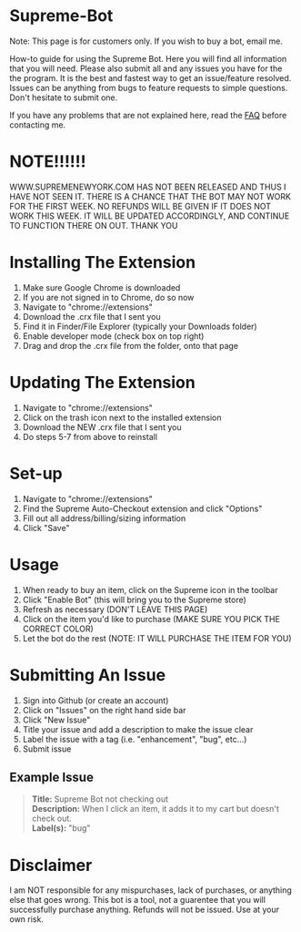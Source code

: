 Supreme-Bot
===========

Note: This page is for customers only. If you wish to buy a bot, email me.

How-to guide for using the Supreme Bot. Here you will find all information that you will need. Please also submit all and any issues you have for the the program. It is the best and fastest way to get an issue/feature resolved. Issues can be anything from bugs to feature requests to simple questions. Don't hesitate to submit one. 

If you have any problems that are not explained here, read the [FAQ](FAQ.md) before contacting me. 

NOTE!!!!!!
==========

WWW.SUPREMENEWYORK.COM HAS NOT BEEN RELEASED AND THUS I HAVE NOT SEEN IT. THERE IS A CHANCE THAT THE BOT MAY NOT WORK FOR THE FIRST WEEK. NO REFUNDS WILL BE GIVEN IF IT DOES NOT WORK THIS WEEK. IT WILL BE UPDATED ACCORDINGLY, AND CONTINUE TO FUNCTION THERE ON OUT. THANK YOU

Installing The Extension
========================

1. Make sure Google Chrome is downloaded
2. If you are not signed in to Chrome, do so now
3. Navigate to "chrome://extensions"
4. Download the .crx file that I sent you
5. Find it in Finder/File Explorer (typically your Downloads folder)
6. Enable developer mode (check box on top right)
7. Drag and drop the .crx file from the folder, onto that page

Updating The Extension
========================

1. Navigate to "chrome://extensions"
2. Click on the trash icon next to the installed extension
3. Download the NEW .crx file that I sent you
4. Do steps 5-7 from above to reinstall

Set-up
======

1. Navigate to "chrome://extensions"
2. Find the Supreme Auto-Checkout extension and click "Options"
3. Fill out all address/billing/sizing information
4. Click "Save"

Usage
=====

1. When ready to buy an item, click on the Supreme icon in the toolbar
2. Click "Enable Bot" (this will bring you to the Supreme store)
3. Refresh as necessary (DON'T LEAVE THIS PAGE)
4. Click on the item you'd like to purchase (MAKE SURE YOU PICK THE CORRECT COLOR)
5. Let the bot do the rest (NOTE: IT WILL PURCHASE THE ITEM FOR YOU)

Submitting An Issue
===================

1. Sign into Github (or create an account)
2. Click on "Issues" on the right hand side bar
3. Click "New Issue"
4. Title your issue and add a description to make the issue clear
5. Label the issue with a tag (i.e. "enhancement", "bug", etc...)
6. Submit issue


Example Issue
-------------

>**Title:** Supreme Bot not checking out     
>**Description:** When I click an item, it adds it to my cart but doesn't check out.     
>**Label(s):** "bug"     


Disclaimer
==========

I am NOT responsible for any mispurchases, lack of purchases, or anything else that goes wrong. This bot is a tool, not a guarentee that you will successfully purchase anything. Refunds will not be issued. Use at your own risk. 

